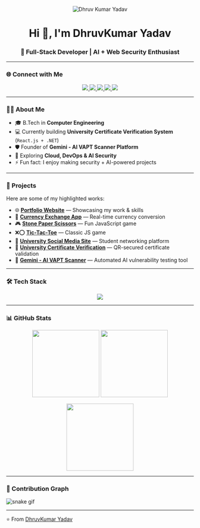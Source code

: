 <!-- Banner -->
<p align="center">
  <img src="https://media.licdn.com/dms/image/v2/D5616AQHe_rapqm50lQ/profile-displaybackgroundimage-shrink_350_1400/B56ZUT7qx6GQAY-/0/1739796165863?e=1759363200&v=beta&t=SCYyPYx2RYudUJUVqMXw6l_WjjZj5cT-9OGdDcgWk80" alt="Dhruv Kumar Yadav" />
</p>

<h1 align="center">Hi 👋, I'm DhruvKumar Yadav</h1>
<h3 align="center">🚀 Full-Stack Developer | AI + Web Security Enthusiast</h3>

---

### 🌐 Connect with Me
<p align="center">
  <a href="mailto:dhruvyadav231203@gmail.com" target="blank">
    <img src="https://img.shields.io/badge/Gmail-D14836?style=for-the-badge&logo=gmail&logoColor=white" />
  </a>
  <a href="https://www.linkedin.com/in/dhruvkumar-yadav-665a57287/" target="blank">
    <img src="https://img.shields.io/badge/LinkedIn-0A66C2?style=for-the-badge&logo=linkedin&logoColor=white" />
  </a>
  <a href="https://www.instagram.com/it_s___d" target="blank">
    <img src="https://img.shields.io/badge/Instagram-E4405F?style=for-the-badge&logo=instagram&logoColor=white" />
  </a>
  <a href="https://x.com/it_s___d" target="blank">
    <img src="https://img.shields.io/badge/Twitter-1DA1F2?style=for-the-badge&logo=twitter&logoColor=white" />
  </a>
  <a href="https://vercel.com/dhruv-23-12s-projects" target="blank">
    <img src="https://img.shields.io/badge/Portfolio-000000?style=for-the-badge&logo=vercel&logoColor=white" />
  </a>
</p>

---

### 👨‍💻 About Me  
- 🎓 B.Tech in **Computer Engineering**  
- 💻 Currently building **University Certificate Verification System** (`React.js + .NET`)  
- 🛡️ Founder of **Gemini - AI VAPT Scanner Platform**  
- 🌱 Exploring **Cloud, DevOps & AI Security**  
- ⚡ Fun fact: I enjoy making security + AI-powered projects  

---

### 🚀 Projects  
Here are some of my highlighted works:  

- 🌐 [**Portfolio Website**](https://dhruvyadav.vercel.app/) — Showcasing my work & skills  
- 💱 [**Currency Exchange App**](https://github.com/dhruv-23-12/currency-exchange) — Real-time currency conversion  
- 🎮 [**Stone Paper Scissors**](https://github.com/dhruv-23-12/stone-paper-scissors) — Fun JavaScript game  
- ❌⭕ [**Tic-Tac-Toe**](https://github.com/dhruv-23-12/tic-tac-toe) — Classic JS game  
- 🏫 [**University Social Media Site**]() — Student networking platform  
- 🔐 [**University Certificate Verification**]() — QR-secured certificate validation  
- 🤖 [**Gemini - AI VAPT Scanner**]() — Automated AI vulnerability testing tool  

---

### 🛠️ Tech Stack  
<p align="center">
  <img src="https://skillicons.dev/icons?i=react,nodejs,mongodb,mysql,dotnet,firebase,js,aws,gcp,figma,git,github" />
</p>

---

### 📊 GitHub Stats  
<p align="center">
  <img src="https://github-readme-stats.vercel.app/api?username=dhruv-23-12&show_icons=true&theme=tokyonight" height="180"/>
  <img src="https://github-readme-streak-stats.herokuapp.com/?user=dhruv-23-12&theme=tokyonight" height="180"/>
</p>

<p align="center">
  <img src="https://github-readme-stats.vercel.app/api/top-langs/?username=dhruv-23-12&layout=compact&theme=tokyonight" height="180"/>
</p>

---

### 🐍 Contribution Graph  
![snake gif](https://github.com/dhruv-23-12/dhruv-23-12/blob/output/github-contribution-grid-snake.svg)

---
⭐️ From [DhruvKumar Yadav](https://github.com/dhruv-23-12)
